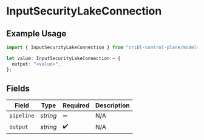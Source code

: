# InputSecurityLakeConnection

## Example Usage

```typescript
import { InputSecurityLakeConnection } from "cribl-control-plane/models";

let value: InputSecurityLakeConnection = {
  output: "<value>",
};
```

## Fields

| Field              | Type               | Required           | Description        |
| ------------------ | ------------------ | ------------------ | ------------------ |
| `pipeline`         | *string*           | :heavy_minus_sign: | N/A                |
| `output`           | *string*           | :heavy_check_mark: | N/A                |